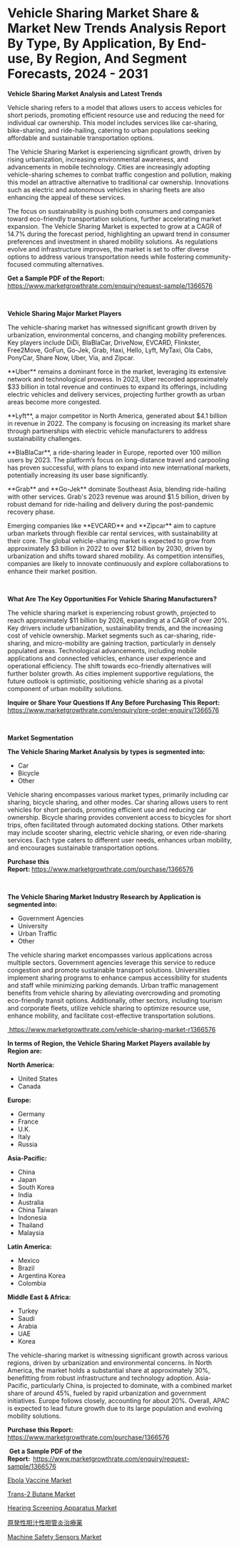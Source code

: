 <p><h1>Vehicle Sharing Market Share & Market New Trends Analysis Report By Type, By Application, By End-use, By Region, And Segment Forecasts, 2024 - 2031</h1></p><p><strong>Vehicle Sharing Market Analysis and Latest Trends</strong></p>
<p><p>Vehicle sharing refers to a model that allows users to access vehicles for short periods, promoting efficient resource use and reducing the need for individual car ownership. This model includes services like car-sharing, bike-sharing, and ride-hailing, catering to urban populations seeking affordable and sustainable transportation options. </p><p>The Vehicle Sharing Market is experiencing significant growth, driven by rising urbanization, increasing environmental awareness, and advancements in mobile technology. Cities are increasingly adopting vehicle-sharing schemes to combat traffic congestion and pollution, making this model an attractive alternative to traditional car ownership. Innovations such as electric and autonomous vehicles in sharing fleets are also enhancing the appeal of these services. </p><p>The focus on sustainability is pushing both consumers and companies toward eco-friendly transportation solutions, further accelerating market expansion. The Vehicle Sharing Market is expected to grow at a CAGR of 14.7% during the forecast period, highlighting an upward trend in consumer preferences and investment in shared mobility solutions. As regulations evolve and infrastructure improves, the market is set to offer diverse options to address various transportation needs while fostering community-focused commuting alternatives.</p></p>
<p><strong>Get a Sample PDF of the Report:&nbsp;</strong> <a href="https://www.marketgrowthrate.com/enquiry/request-sample/1366576">https://www.marketgrowthrate.com/enquiry/request-sample/1366576</a></p>
<p>&nbsp;</p>
<p><strong>Vehicle Sharing Major Market Players</strong></p>
<p><p>The vehicle-sharing market has witnessed significant growth driven by urbanization, environmental concerns, and changing mobility preferences. Key players include DiDi, BlaBlaCar, DriveNow, EVCARD, Flinkster, Free2Move, GoFun, Go-Jek, Grab, Haxi, Hello, Lyft, MyTaxi, Ola Cabs, PonyCar, Share Now, Uber, Via, and Zipcar.</p><p>**Uber** remains a dominant force in the market, leveraging its extensive network and technological prowess. In 2023, Uber recorded approximately $33 billion in total revenue and continues to expand its offerings, including electric vehicles and delivery services, projecting further growth as urban areas become more congested.</p><p>**Lyft**, a major competitor in North America, generated about $4.1 billion in revenue in 2022. The company is focusing on increasing its market share through partnerships with electric vehicle manufacturers to address sustainability challenges.</p><p>**BlaBlaCar**, a ride-sharing leader in Europe, reported over 100 million users by 2023. The platform’s focus on long-distance travel and carpooling has proven successful, with plans to expand into new international markets, potentially increasing its user base significantly.</p><p>**Grab** and **Go-Jek** dominate Southeast Asia, blending ride-hailing with other services. Grab's 2023 revenue was around $1.5 billion, driven by robust demand for ride-hailing and delivery during the post-pandemic recovery phase.</p><p>Emerging companies like **EVCARD** and **Zipcar** aim to capture urban markets through flexible car rental services, with sustainability at their core. The global vehicle-sharing market is expected to grow from approximately $3 billion in 2022 to over $12 billion by 2030, driven by urbanization and shifts toward shared mobility. As competition intensifies, companies are likely to innovate continuously and explore collaborations to enhance their market position.</p></p>
<p>&nbsp;</p>
<p><strong>What Are The Key Opportunities For Vehicle Sharing Manufacturers?</strong></p>
<p><p>The vehicle sharing market is experiencing robust growth, projected to reach approximately $11 billion by 2026, expanding at a CAGR of over 20%. Key drivers include urbanization, sustainability trends, and the increasing cost of vehicle ownership. Market segments such as car-sharing, ride-sharing, and micro-mobility are gaining traction, particularly in densely populated areas. Technological advancements, including mobile applications and connected vehicles, enhance user experience and operational efficiency. The shift towards eco-friendly alternatives will further bolster growth. As cities implement supportive regulations, the future outlook is optimistic, positioning vehicle sharing as a pivotal component of urban mobility solutions.</p></p>
<p><strong>Inquire or Share Your Questions If Any Before Purchasing This Report:</strong> <a href="https://www.marketgrowthrate.com/enquiry/pre-order-enquiry/1366576">https://www.marketgrowthrate.com/enquiry/pre-order-enquiry/1366576</a></p>
<p>&nbsp;</p>
<p><strong>Market Segmentation</strong></p>
<p><strong>The Vehicle Sharing Market Analysis by types is segmented into:</strong></p>
<p><ul><li>Car</li><li>Bicycle</li><li>Other</li></ul></p>
<p><p>Vehicle sharing encompasses various market types, primarily including car sharing, bicycle sharing, and other modes. Car sharing allows users to rent vehicles for short periods, promoting efficient use and reducing car ownership. Bicycle sharing provides convenient access to bicycles for short trips, often facilitated through automated docking stations. Other markets may include scooter sharing, electric vehicle sharing, or even ride-sharing services. Each type caters to different user needs, enhances urban mobility, and encourages sustainable transportation options.</p></p>
<p><strong>Purchase this Report:&nbsp;</strong><a href="https://www.marketgrowthrate.com/purchase/1366576">https://www.marketgrowthrate.com/purchase/1366576</a></p>
<p>&nbsp;</p>
<p><strong>The Vehicle Sharing Market Industry Research by Application is segmented into:</strong></p>
<p><ul><li>Government Agencies</li><li>University</li><li>Urban Traffic</li><li>Other</li></ul></p>
<p><p>The vehicle sharing market encompasses various applications across multiple sectors. Government agencies leverage this service to reduce congestion and promote sustainable transport solutions. Universities implement sharing programs to enhance campus accessibility for students and staff while minimizing parking demands. Urban traffic management benefits from vehicle sharing by alleviating overcrowding and promoting eco-friendly transit options. Additionally, other sectors, including tourism and corporate fleets, utilize vehicle sharing to optimize resource use, enhance mobility, and facilitate cost-effective transportation solutions.</p></p>
<p><a href="https://www.marketgrowthrate.com/vehicle-sharing-market-r1366576">&nbsp;https://www.marketgrowthrate.com/vehicle-sharing-market-r1366576</a></p>
<p><strong>In terms of Region, the Vehicle Sharing Market Players available by Region are:</strong></p>
<p>
    <p> <strong> North America: </strong>
        <ul>
            <li>United States</li>
            <li>Canada</li>
        </ul>
        </p> 
    <p> <strong> Europe: </strong>
        <ul>
            <li>Germany</li>
            <li>France</li>
            <li>U.K.</li>
            <li>Italy</li>
            <li>Russia</li>
        </ul>
        </p> 
    <p> <strong> Asia-Pacific: </strong>
        <ul>
            <li>China</li>
            <li>Japan</li>
            <li>South Korea</li>
            <li>India</li>
            <li>Australia</li>
            <li>China Taiwan</li>
            <li>Indonesia</li>
            <li>Thailand</li>
            <li>Malaysia</li>
        </ul>
        </p> 
    <p> <strong> Latin America: </strong>
        <ul>
            <li>Mexico</li>
            <li>Brazil</li>
            <li>Argentina Korea</li>
            <li>Colombia</li>
        </ul>
        </p> 
    <p> <strong> Middle East & Africa: </strong>
        <ul>
            <li>Turkey</li>
            <li>Saudi</li>
            <li>Arabia</li>
            <li>UAE</li>
            <li>Korea</li>
        </ul>
    </p>
    </p>
<p><p>The vehicle-sharing market is witnessing significant growth across various regions, driven by urbanization and environmental concerns. In North America, the market holds a substantial share at approximately 30%, benefitting from robust infrastructure and technology adoption. Asia-Pacific, particularly China, is projected to dominate, with a combined market share of around 45%, fueled by rapid urbanization and government initiatives. Europe follows closely, accounting for about 20%. Overall, APAC is expected to lead future growth due to its large population and evolving mobility solutions.</p></p>
<p><strong>Purchase this Report: </strong><a href="https://www.marketgrowthrate.com/purchase/1366576">https://www.marketgrowthrate.com/purchase/1366576</a></p>
<p>&nbsp;<strong>Get a Sample PDF of the Report:&nbsp;&nbsp;</strong><a href="https://www.marketgrowthrate.com/enquiry/request-sample/1366576">https://www.marketgrowthrate.com/enquiry/request-sample/1366576</a></p>
<p><strong></strong></p>
<p><p><a href="https://www.linkedin.com/pulse/global-ebola-vaccine-market-focus-product-type-inactivated-o1tkc?trackingId=BYBbKk5qRB6OKkJMoCOmAA%3D%3D">Ebola Vaccine Market</a></p><p><a href="https://issuu.com/reportprime-2/docs/trans-2-butane-market-size-2030.ppt_6c25464d976c27">Trans-2 Butane Market</a></p><p><a href="https://github.com/ChiragRP21/Market-Research-Report-List-6/blob/main/hearing-screening-apparatus-market.md">Hearing Screening Apparatus Market</a></p><p><a href="https://medium.com/@mayeuwjvassey/%E4%B8%80%E6%AC%A1%E6%80%A7%E8%83%86%E9%81%93%E7%82%8E%E6%B2%BB%E7%99%82%E5%B8%82%E5%A0%B4-2024%E5%B9%B4%E3%81%8B%E3%82%892031%E5%B9%B4%E3%81%BE%E3%81%A7%E3%81%AE%E6%A5%AD%E7%95%8C%E5%8B%95%E5%90%91%E3%81%A8%E4%BA%88%E6%B8%AC-f0ce8dac88b4">原発性胆汁性胆管炎治療薬</a></p><p><a href="https://www.linkedin.com/pulse/machine-safety-sensors-market-research-report-exploring-hhbxc?trackingId=tqoxGJP5TgOvlb5HhL%2Fd%2Fg%3D%3D">Machine Safety Sensors Market</a></p></p>